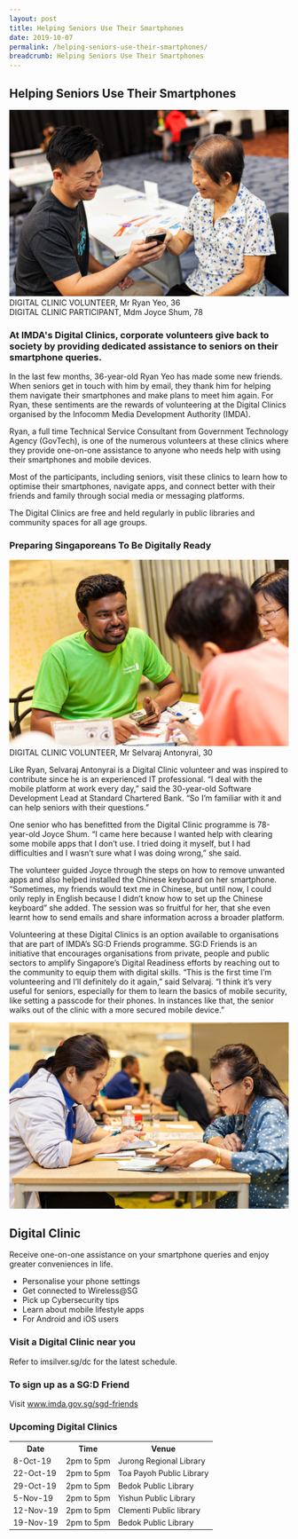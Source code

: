 ```yaml
---
layout: post
title: Helping Seniors Use Their Smartphones
date: 2019-10-07
permalink: /helping-seniors-use-their-smartphones/
breadcrumb: Helping Seniors Use Their Smartphones
---
```


## Helping Seniors Use Their Smartphones<br>

![image1](/images/articles/helping-seniors-use-their-smartphones/helping-seniors-use-their-smartphones-1.jpg)
DIGITAL CLINIC VOLUNTEER, Mr Ryan Yeo, 36<br>
DIGITAL CLINIC PARTICIPANT, Mdm Joyce Shum, 78<br>

### At IMDA's Digital Clinics, corporate volunteers give back to society by providing dedicated assistance to seniors on their smartphone queries.<br>

In the last few months, 36-year-old Ryan Yeo has made some new friends. When seniors get in touch with him by email, they thank him for helping them navigate their smartphones and make plans to meet him again. For Ryan, these sentiments are the rewards of volunteering at the Digital Clinics organised by the Infocomm Media Development Authority (IMDA).<br>  

Ryan, a full time Technical Service Consultant from Government Technology Agency (GovTech), is one of the numerous volunteers at these clinics where they provide one-on-one assistance to anyone who needs help with using their smartphones and mobile devices.<br>

Most of the participants, including seniors, visit these clinics to learn how to optimise their smartphones, navigate apps, and connect better with their friends and family through social media or messaging platforms.<br>

The Digital Clinics are free and held regularly in public libraries and community spaces for all age groups.<br>

### Preparing Singaporeans To Be Digitally Ready<br>

![image2](/images/articles/helping-seniors-use-their-smartphones/helping-seniors-use-their-smartphones-2.jpg)
DIGITAL CLINIC VOLUNTEER, Mr Selvaraj Antonyrai, 30<br>

Like Ryan, Selvaraj Antonyrai is a Digital Clinic volunteer and was inspired to contribute since he is an experienced IT professional. “I deal with the mobile platform at work every day,” said the 30-year-old Software Development Lead at Standard Chartered Bank. “So I’m familiar with it and can help seniors with their questions.” <br>

One senior who has benefitted from the Digital Clinic programme is 78-year-old Joyce Shum. “I came here because I wanted help with clearing some mobile apps that I don’t use. I tried doing it myself, but I had difficulties and I wasn’t sure what I was doing wrong,” she said.<br>

The volunteer guided Joyce through the steps on how to remove unwanted apps and also helped installed the Chinese keyboard on her smartphone. “Sometimes, my friends would text me in Chinese, but until now, I could only reply in English because I didn’t know how to set up the Chinese keyboard” she added. The session was so
fruitful for her, that she even learnt how to send emails and share information across a broader platform.<br>

Volunteering at these Digital Clinics is an option available to organisations that are part of IMDA’s SG:D Friends programme. SG:D Friends is an initiative that encourages organisations from private, people and public sectors to amplify Singapore’s Digital Readiness efforts by reaching out to the community to equip them with digital skills. “This is the first time I’m volunteering and I’ll definitely do it again,” said Selvaraj. “I think it’s very useful for seniors, especially for them to learn the basics of mobile security, like setting a passcode for their phones. In instances like that, the senior walks out of the clinic with a more secured mobile device.”<br>

![image3](/images/articles/helping-seniors-use-their-smartphones/helping-seniors-use-their-smartphones-3.jpg)

## Digital Clinic<br>
Receive one-on-one assistance on your smartphone queries and enjoy greater conveniences in life.<br>

* Personalise your phone settings
* Get connected to Wireless@SG
* Pick up Cybersecurity tips
*	Learn about mobile lifestyle apps
*	For Android and iOS users

### Visit a Digital Clinic near you<br>
Refer to imsilver.sg/dc for the latest schedule.<br>

### To sign up as a SG:D Friend<br>
Visit www.imda.gov.sg/sgd-friends<br>

### Upcoming Digital Clinics<br>
<table>
  <tr><th><b>Date</b></th>
  <th><b>Time</b></th>
    <th><b>Venue</b></th></tr>
<tr>  
  <td>8-Oct-19</td>
  <td>2pm to 5pm</td>
  <td>Jurong Regional Library</td>
  </tr>
<tr>  
  <td>22-Oct-19</td>
  <td>2pm to 5pm</td>
  <td>Toa Payoh Public Library</td>
  </tr>
<tr>  
  <td>29-Oct-19</td>
  <td>2pm to 5pm</td>
  <td>Bedok Public Library</td>
  </tr>
<tr>  
  <td>5-Nov-19</td>
  <td>2pm to 5pm</td>
  <td>Yishun Public Library</td>
  </tr>
<tr>  
  <td>12-Nov-19</td>
  <td>2pm to 5pm</td>
  <td>Clementi Public library</td>
  </tr>
<tr>  
  <td>19-Nov-19</td>
  <td>2pm to 5pm</td>
  <td>Bedok Public Library</td>
  </tr>
</table>
